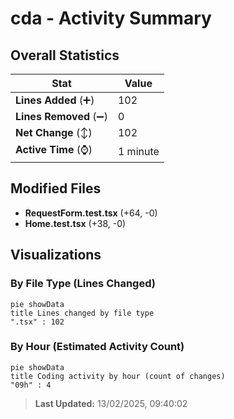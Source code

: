 # cda - Activity Summary 

## Overall Statistics

| Stat                   | Value                                                             |
| ---------------------- | ----------------------------------------------------------------- |
| **Lines Added** (➕)   | 102                                          |
| **Lines Removed** (➖) | 0                                        |
| **Net Change** (↕)    | 102                |
| **Active Time** (⌚)   | 1 minute |


## Modified Files
- **RequestForm.test.tsx** (+64, -0)
- **Home.test.tsx** (+38, -0)

## Visualizations

### By File Type (Lines Changed)

```mermaid
pie showData
title Lines changed by file type
".tsx" : 102
```

### By Hour (Estimated Activity Count)

```mermaid
pie showData
title Coding activity by hour (count of changes)
"09h" : 4
```


> **Last Updated:** 13/02/2025, 09:40:02